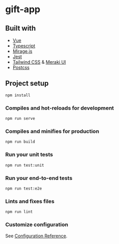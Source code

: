 # gift-app

## Built with

- [Vue](https://v3.vuejs.org/)
- [Typescript](https://www.typescriptlang.org/)
- [Mirage.js](https://miragejs.com/)
- [Jest](https://jestjs.io/)
- [Tailwind CSS](https://tailwindcss.com/) & [Meraki UI](https://merakiui.com/)
- [Postcss](https://postcss.org/)

## Project setup
```
npm install
```

### Compiles and hot-reloads for development
```
npm run serve
```

### Compiles and minifies for production
```
npm run build
```

### Run your unit tests
```
npm run test:unit
```

### Run your end-to-end tests
```
npm run test:e2e
```

### Lints and fixes files
```
npm run lint
```

### Customize configuration
See [Configuration Reference](https://cli.vuejs.org/config/).
